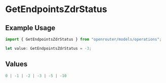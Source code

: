 # GetEndpointsZdrStatus

## Example Usage

```typescript
import { GetEndpointsZdrStatus } from "openrouter/models/operations";

let value: GetEndpointsZdrStatus = -3;
```

## Values

```typescript
0 | -1 | -2 | -3 | -5 | -10
```